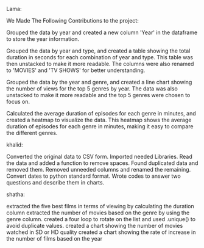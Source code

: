 Lama: 

We Made The Following Contributions to the project: 

Grouped the data by year and created a new column 'Year' in the dataframe to store the year information.

Grouped the data by year and type, and created a table showing the total duration in seconds for each combination of year and type. This table was then unstacked to make it more readable. The columns were also renamed to 'MOVIES' and 'TV SHOWS' for better understanding.

Grouped the data by the year and genre, and created a line chart showing the number of views for the top 5 genres by year. The data was also unstacked to make it more readable and the top 5 genres were chosen to focus on.

Calculated the average duration of episodes for each genre in minutes, and created a heatmap to visualize the data. This heatmap shows the average duration of episodes for each genre in minutes, making it easy to compare the different genres.

khalid: 

Converted the original data to CSV form.
Imported needed Libraries.
Read the data and added a function to remove spaces.
Found duplicated data and removed them.
Removed unneeded columns and renamed the remaining.
Convert dates to python standard format.
Wrote codes to answer two questions and describe them in charts.

shatha:

extracted the five best films in terms of viewing by calculating the duration column
extracted the number of movies based on the genre by using the genre column. created a four loop to rotate on the list and used .unique() to avoid duplicate values.
created a chart showing the number of movies watched in SD or HD quality
created a chart showing the rate of increase in the number of films based on the year